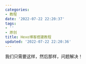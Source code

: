 ```yaml
---
categories:
- 教程
date: '2022-07-22 22:20:37'
tags:
- ''
- 原创
title: Hexo博客搭建教程
updated: '2022-07-22 22:20:36'
---
```

我们只需要这样，然后那样，问题解决！

